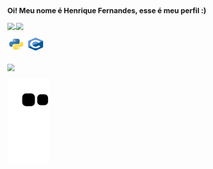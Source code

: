 ### Oi! Meu nome é Henrique Fernandes, esse é meu perfil :)

<a href="https://github.com/8enrich/github-readme-stats">
  <img height=200 align="center" src="https://github-readme-stats.vercel.app/api?username=8enrich&theme=tokyonight" />
</a>
<a href="https://github.com/8enrich/convoychat">
  <img height=200 align="center" src="https://github-readme-stats.vercel.app/api/top-langs?username=8enrich&layout=compact&langs_count=8&card_width=320" />
</a>

<div style="display: inline_block"><br>
  <img align="center" alt="Python" height="30" width="40" src="https://raw.githubusercontent.com/devicons/devicon/master/icons/python/python-original.svg">
  <img align="center" alt="C" height="30" width="40" src="https://raw.githubusercontent.com/devicons/devicon/master/icons/c/c-original.svg">
  
</div>

## 

<div> 
  <a href = "mailto:henriqueftcunha@gmail.com"><img src="https://img.shields.io/badge/-Gmail-%23333?style=for-the-badge&logo=gmail&logoColor=white" target="_blank"></a>
  
</div>

 ![snake.gif](https://github.com/8enrich/8enrich/blob/output/github-contribution-grid-snake.svg)
